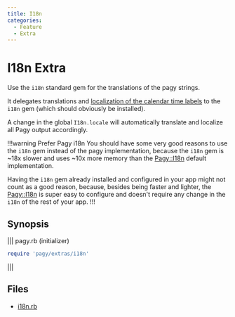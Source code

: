 ```yaml
---
title: I18n
categories:
  - Feature
  - Extra
---
```


# I18n Extra

Use the `i18n` standard gem for the translations of the pagy strings.

It delegates translations and [localization of the calendar time labels](calendar.md#i18n-localization) to the `i18n` gem (which
should obviously be installed).

A change in the global `I18n.locale` will automatically translate and localize all Pagy output accordingly.

!!!warning Prefer Pagy i18n
You should have some very good reasons to use the `i18n` gem instead of the pagy implementation, because the `i18n` gem is ~18x
slower and uses ~10x more memory than the [Pagy::I18n](/docs/api/i18n) default implementation.

Having the `i18n` gem already installed and configured in your app might not count as a good reason, because, besides being faster
and lighter, the [Pagy::I18n](/docs/api/i18n) is super easy to configure and doesn't require any change in the `i18n` of the rest
of your app.
!!!

## Synopsis

||| pagy.rb (initializer)

```ruby
require 'pagy/extras/i18n'
```

|||

## Files

- [i18n.rb](https://github.com/ddnexus/pagy/blob/master/lib/pagy/extras/i18n.rb)
